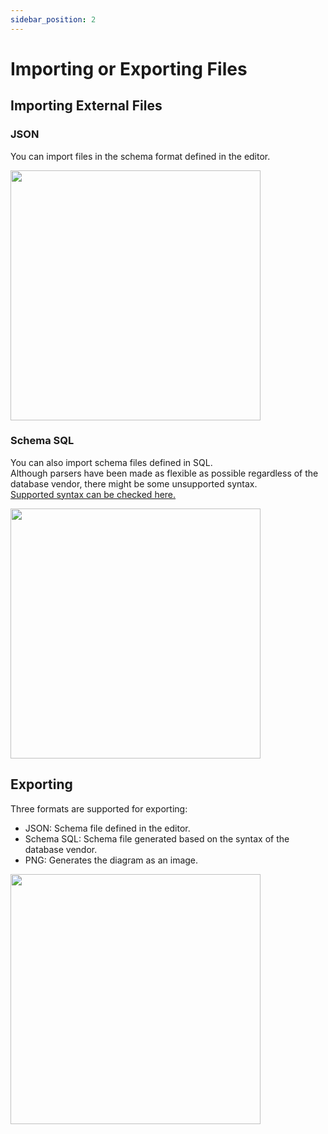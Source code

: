 ```yaml
---
sidebar_position: 2
---
```


# Importing or Exporting Files

## Importing External Files

### JSON

You can import files in the schema format defined in the editor.

<img src="/img/import-json.png" width="400" />

### Schema SQL

You can also import schema files defined in SQL.  
Although parsers have been made as flexible as possible regardless of the database vendor, there might be some unsupported syntax.  
[Supported syntax can be checked here.](https://github.com/dineug/erd-editor/tree/main/packages/schema-sql-parser)

<img src="/img/import-sql.png" width="400" />

## Exporting

Three formats are supported for exporting:

- JSON: Schema file defined in the editor.
- Schema SQL: Schema file generated based on the syntax of the database vendor.
- PNG: Generates the diagram as an image.

<img src="/img/export-menu.png" width="400" />
